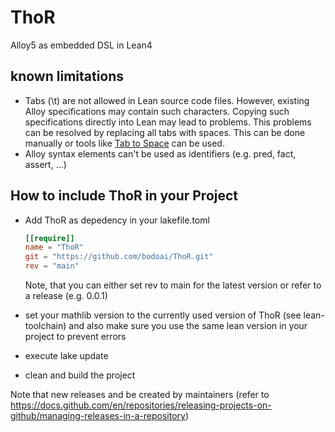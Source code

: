 # ThoR

Alloy5 as embedded DSL in Lean4

## known limitations

- Tabs (\t) are not allowed in Lean source code files. However, existing Alloy specifications may contain such characters. Copying such specifications directly into Lean may lead to problems. This problems can be resolved by replacing all tabs with spaces. This can be done manually or tools like [Tab to Space](https://marketplace.visualstudio.com/items?itemName=TakumiI.tabspace) can be used.
- Alloy syntax elements can't be used as identifiers (e.g. pred, fact, assert, ...)

## How to include ThoR in your Project

- Add ThoR as depedency in your lakefile.toml

    ```toml
    [[require]]
    name = "ThoR"
    git = "https://github.com/bodoai/ThoR.git"
    rev = "main"
    ```

    Note, that you can either set rev to main for the latest version or refer to a release (e.g. 0.0.1)
- set your mathlib version to the currently used version of ThoR (see lean-toolchain) and also make sure you use the same lean version in your project to prevent errors
- execute lake update
- clean and build the project

Note that new releases and be created by maintainers (refer to <https://docs.github.com/en/repositories/releasing-projects-on-github/managing-releases-in-a-repository>)
